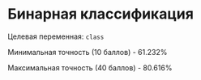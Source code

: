 # Бинарная классификация
Целевая переменная: `class`

Минимальная точность (10 баллов) - 61.232%

Максимальная точность (40 баллов) - 80.616%
        